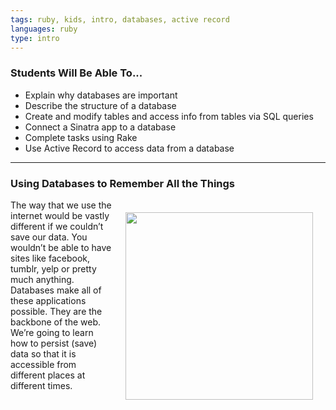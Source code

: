 ```yaml
---
tags: ruby, kids, intro, databases, active record
languages: ruby
type: intro
---
```


### Students Will Be Able To...
* Explain why databases are important
* Describe the structure of a database
* Create and modify tables and access info from tables via SQL queries
* Connect a Sinatra app to a database
* Complete tasks using Rake 
* Use Active Record to access data from a database

---
### Using Databases to Remember All the Things
<img align="right" src="https://myelephantmuse.files.wordpress.com/2010/04/elephants-never-forget.jpg" width="300" style="margin: 20px" hspace="10"> The way that we use the internet would be vastly different if we couldn’t save our data. You wouldn’t be able to have sites like facebook, tumblr, yelp or pretty much anything. Databases make all of these applications possible. They are the backbone of the web. We’re going to learn how to persist (save) data so that it is accessible from different places at different times.